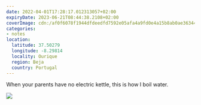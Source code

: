 ```yaml
---
date: 2022-04-01T17:28:17.012313057+02:00
expiryDate: 2023-06-21T08:44:38.2108+02:00
coverImage: cdn:/af0f6078f1944dfdeedfd7592e05afa4a9fd0e4a15b8ab0ae3634412dc9f5c8b
categories:
- notes
location:
  latitude: 37.50279
  longitude: -8.29814
  locality: Ourique
  region: Beja
  country: Portugal
---
```


When your parents have no electric kettle, this is how I boil water.

![](cdn:/af0f6078f1944dfdeedfd7592e05afa4a9fd0e4a15b8ab0ae3634412dc9f5c8b?class=fw)
